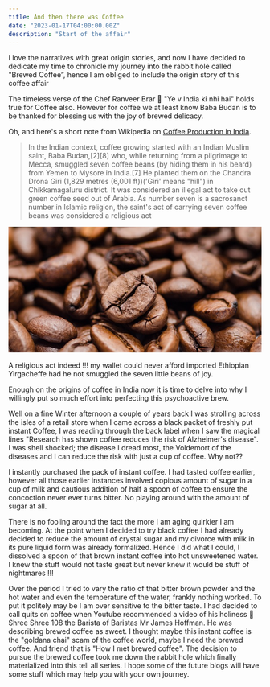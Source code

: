 ```yaml
---
title: And then there was Coffee
date: "2023-01-17T04:00:00.00Z"
description: "Start of the affair"
---
```


I love the narratives with great origin stories, and now I have decided to dedicate my time to chronicle my journey into the rabbit hole called "Brewed Coffee”, hence I am obliged to include the origin story of this coffee affair

The timeless verse of the Chef Ranveer Brar 🙏 "Ye v India ki nhi hai" holds true for Coffee also. However for coffee we at least know Baba Budan is to be thanked for blessing us with the joy of brewed delicacy.

Oh, and here's a short note from Wikipedia on
[Coffee Production in India](https://en.wikipedia.org/wiki/Coffee_production_in_India).

> In the Indian context, coffee growing started with an Indian Muslim saint, Baba Budan,[2][8] who, while returning from a pilgrimage to Mecca, smuggled seven coffee beans (by hiding them in his beard) from Yemen to Mysore in India.[7] He planted them on the Chandra Drona Giri (1,829 metres (6,001 ft))('Giri' means "hill") in Chikkamagaluru district. It was considered an illegal act to take out green coffee seed out of Arabia. As number seven is a sacrosanct number in Islamic religion, the saint's act of carrying seven coffee beans was considered a religious act

![Coffee](./blog-icon.jpg)   

A religious act indeed !!! my wallet could never afford imported Ethiopian Yirgacheffe had he not smuggled the seven little beans of joy.   

Enough on the origins of coffee in India now it is time to delve into why I willingly put so much effort into perfecting this psychoactive brew.   

Well on a fine Winter afternoon a couple of years back I was strolling across the isles of a retail store when I came across a black packet of freshly put instant Coffee, I was reading through the back label when I saw the magical lines "Research has shown coffee reduces the risk of Alzheimer's disease". I was shell shocked; the disease I dread most, the Voldemort of the diseases and I can reduce the risk with just a cup of coffee. Why not??    

I instantly purchased the pack of instant coffee. I had tasted coffee earlier, however all those earlier instances involved copious amount of sugar in a cup of milk and cautious addition of half a spoon of coffee to ensure the concoction never ever turns bitter. No playing around with the amount of sugar at all.     

There is no fooling around the fact the more I am aging quirkier I am becoming. At the point when I decided to try black coffee I had already decided to reduce the amount of crystal sugar and my divorce with milk in its pure liquid form was already formalized. Hence I did what I could, I dissolved a spoon of that brown instant coffee into hot unsweetened water. I knew the stuff would not taste great but never knew it would be stuff of nightmares !!!   

Over the period I tried to vary the ratio of that bitter brown powder and the hot water and even the temperature of the water, frankly nothing worked. To put it politely may be I am over sensitive to the bitter taste. I had decided to call quits on coffee when Youtube recommended a video of his holiness 🙏 Shree Shree 108 the Barista of Baristas Mr James Hoffman. He was describing brewed coffee as sweet. I thought maybe this instant coffee is the "goldana chai" scam of the coffee world, maybe I need the brewed coffee. And friend that is "How I met brewed coffee". The decision to pursue the brewed coffee took me down the rabbit hole which finally materialized into this tell all series. I hope some of the future blogs will have some stuff which may help you with your own journey.

